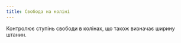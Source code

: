 ```yaml
---
title: Свобода на коліні
---
```


Контролює ступінь свободи в колінах, що також визначає ширину штанин.
